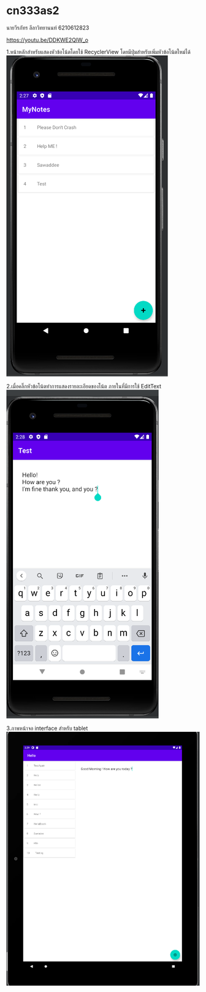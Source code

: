 # cn333as2
นายวีรภัทร ลีลาวิทยานนท์ 6210612823<br />

https://youtu.be/DDKWE2QlW_o<br />

1.หน้าหลักสำหรับแสดงหัวข้อโน้ตโดยใช้ RecyclerView โดยมีปุ่มสำหรับเพิ่มหัวข้อโน้ตใหม่ได้<br />
![UI01](pic/UI01.png)<br />


2.เมื่อคลิ๊กหัวข้อโน้ตทำการแสดงรายละเอียดของโน้ต ภายในที่มีการใช้ EditText<br />
![UI02](pic/UI02.png)<br />


3.ภาพหน้าจอ interface สำหรับ tablet<br />
![UI03](pic/UI03.png)<br />
